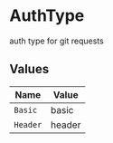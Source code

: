# AuthType

auth type for git requests


## Values

| Name     | Value    |
| -------- | -------- |
| `Basic`  | basic    |
| `Header` | header   |